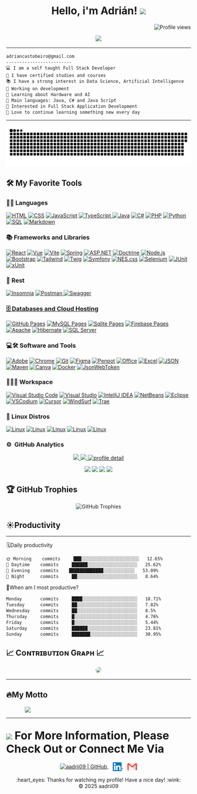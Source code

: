 <h1 align="center">
Hello, i'm Adrián!
  <img src="https://media.giphy.com/media/hvRJCLFzcasrR4ia7z/giphy.gif" width="30"></h1> 

   <img src="https://komarev.com/ghpvc/?username=aadrii09&color=green" alt="Profile views" align='right'/> <a href="https://github.com/aadrii09/aadrii09/"> </a> 
<br/>
  
<p align="center">
  <a href="https://github.com/aadrii09/readme-typing-svg"><img src="https://readme-typing-svg.herokuapp.com?lines=Hardware+Student;Full+Stack+Web+Developer;Freelancer;DS%20|%20AI%20|%20ML%20Enthusiastic;Always%20learning%20new%20things&center=true&width=380&height=45"></a>
</p>

<hr>

```
adriancastobeiro@gmail.com
-------------------------
💻 I am a self taught Full Stack Developer
📝 I have certified studies and courses
📚 I have a strong interest in Data Science, Artificial Intelligence
🔭 Working on development
🌱 Learning about Hardware and AI
🌟 Main languages: Java, C# and Java Script 
🚩 Interested in Full Stack Application Development
💖 Love to continue learning something new every day
```
<hr>

<p align="center">
    <img src="https://raw.githubusercontent.com/aadrii09/animatedSnake/main/github-contribution-grid-snake.svg" alt="Snake Game"/>
</p>





## 🛠️ My Favorite Tools

### 👨‍💻 Languages

<p>
    <a href="https://github.com/search?q=user%3ADenverCoder1+is%3Arepo+language%3Ahtml"><img alt="HTML" src="https://img.shields.io/badge/HTML%20-%23E34F26.svg?logo=html5&logoColor=white"></a>
    <a href="https://github.com/search?q=user%3ADenverCoder1+is%3Arepo+language%3Acss"><img alt="CSS" src="https://img.shields.io/badge/CSS%20-%231572B6.svg?logo=css3&logoColor=white"></a>
    <a href="https://github.com/search?q=user%3ADenverCoder1+is%3Arepo+language%3Ajavascript"><img alt="JavaScript" src="https://img.shields.io/badge/JavaScript%20-%23F7DF1E.svg?logo=javascript&logoColor=black"></a>    
    <a href="https://github.com/search?q=user%3ADenverCoder1+is%3Arepo+language%3Atypescript">
  <img alt="TypeScript" src="https://img.shields.io/badge/TypeScript-3178C6?style=for-the-badge&logo=typescript&logoColor=white" style="height: 20px;">
</a>
<a href="https://github.com/search?q=user%3ADenverCoder1+is%3Arepo+language%3Ajava"><img alt="Java" src="https://img.shields.io/badge/Java-%23ED8B00.svg?logo=java&logoColor=white"></a>
   <a href="https://github.com/search?q=user%3ADenverCoder1+is%3Arepo+language%3Acsharp"><img alt="C#" src="https://img.shields.io/badge/C%23%20-%23239120.svg?logo=c-sharp&logoColor=white"></a>
    <a href="https://github.com/search?q=user%3ADenverCoder1+is%3Arepo+language%3Aphp"><img alt="PHP" src="https://img.shields.io/badge/PHP-%23777BB4.svg?logo=php&logoColor=white"></a>
    <a href="https://github.com/search?q=user%3ADenverCoder1+is%3Arepo+language%3Apython"><img alt="Python" src="https://img.shields.io/badge/Python%20-%2314354C.svg?logo=python&logoColor=white"></a>
    <a href="https://github.com/search?q=user%3ADenverCoder1+is%3Arepo+language%3Asql"><img alt="SQL" src="https://img.shields.io/badge/SQL%20-%23025E8C.svg?logo=amazon-dynamodb&logoColor=white"></a>
    <a href="https://github.com/search?q=user%3ADenverCoder1+is%3Arepo+language%3Ajavascript">
  <img alt="Markdown" src="https://img.shields.io/badge/Markdown-%23323330.svg?logo=markdown&logoColor=white">
</a>


    


### 📚 Frameworks and Libraries

<p>
    <a href="#"><img alt="React" src="https://img.shields.io/badge/React-20232A?style=for-the-badge&logo=react&logoColor=61DAFB"></a>
  <a href="#"><img alt="Vue" src="https://img.shields.io/badge/Vue.js-4FC08D?style=for-the-badge&logo=vue.js&logoColor=white"></a>
  <a href="#"><img alt="Vite" src="https://img.shields.io/badge/Vite-646CFF?style=for-the-badge&logo=vite&logoColor=white"></a>
<a href="#"><img alt="Spring" src="https://img.shields.io/badge/Spring-6DB33F?style=for-the-badge&logo=spring&logoColor=white"></a>
  <a href="#"><img alt="ASP.NET" src="https://img.shields.io/badge/ASP.NET-512BD4?style=for-the-badge&logo=dotnet&logoColor=white"></a>
<a href="#"><img alt="Doctrine" src="https://img.shields.io/badge/Doctrine-20232A?style=for-the-badge&logo=doctrine&logoColor=6DB33F"></a>
  <a href="#"><img alt="Node.js" src="https://img.shields.io/badge/Node.js-339933?style=for-the-badge&logo=node.js&logoColor=white"></a>
  <a href="#"><img alt="Bootstrap" src="https://img.shields.io/badge/Bootstrap-563D7C?style=for-the-badge&logo=bootstrap&logoColor=white"></a>
<a href="#"><img alt="Tailwind" src="https://img.shields.io/badge/Tailwind-38B2AC?style=for-the-badge&logo=tailwindcss&logoColor=white"></a>
<a href="#"><img alt="Twig" src="https://img.shields.io/badge/Twig-78B366?style=for-the-badge&logo=symfony&logoColor=white"></a>
<a href="#"><img alt="Symfony" src="https://img.shields.io/badge/Symfony-000000?style=for-the-badge&logo=symfony&logoColor=white"></a>
<a href="#"><img alt="NES.css" src="https://img.shields.io/badge/NES.css-8B0000?style=for-the-badge&logo=data:image/png;base64,iVBORw0KGgoAAAANSUhEUgAAABAAAAAQCAYAAAAf8/9hAAAAVklEQVR42mNgGAWjYBSMglEwCwHxiQYIEdAUIF8H4j2p8J/oMRKZBaMwCeqTBRvwOhENRHmD6JzQFwSYwGSkCmIYlYBoJjP6IARxiAAPxCxgLHLijKAAAAAElFTkSuQmCC&logoColor=white"></a>
<a href="#"><img alt="Selenium" src="https://img.shields.io/badge/Selenium-43B02A?style=for-the-badge&logo=selenium&logoColor=white"></a>
<a href="#"><img alt="JUnit" src="https://img.shields.io/badge/JUnit-25A162?style=for-the-badge&logo=junit5&logoColor=white"></a>
<a href="#"><img alt="xUnit" src="https://img.shields.io/badge/xUnit-512BD4?style=for-the-badge&logoColor=white"></a>



</p>

### 🧪 Rest

<p>

<a href="#"><img alt="Insomnia" src="https://img.shields.io/badge/Insomnia-black?style=for-the-badge&logo=insomnia&logoColor=5849BE"></a>
<a href="#"><img alt="Postman" src="https://img.shields.io/badge/Postman-FF6C37?style=for-the-badge&logo=postman&logoColor=white">
<a href="#"><img alt="Swagger" src="https://img.shields.io/badge/Swagger-85EA2D?style=for-the-badge&logo=swagger&logoColor=white">


</p>


### 🗄️ Databases and Cloud Hosting

<p>
   <a href="#"><img alt="GitHub Pages" src="https://img.shields.io/badge/GitHub%20Pages-%23327FC7.svg?logo=github&logoColor=white"></a>
<a href="#"><img alt="MySQL Pages" src="https://img.shields.io/badge/MySQL%20Pages-%234479A1.svg?logo=mysql&logoColor=white"></a>
<a href="#"><img alt="Sqlite Pages" src="https://img.shields.io/badge/Sqlite-%23003B57.svg?logo=sqlite&logoColor=white"></a>
<a href="#"><img alt="Firebase Pages" src="https://img.shields.io/badge/Firebase-%23FFCA28.svg?logo=firebase&logoColor=black"></a>
<a href="#"><img alt="Apache" src="https://img.shields.io/badge/Apache-%23D22128.svg?logo=apache&logoColor=white"></a>
<a href="#"><img alt="Hibernate" src="https://img.shields.io/badge/Hibernate-%234C4E52.svg?logo=hibernate&logoColor=white"></a>
<a href="#"><img alt="SQL Server" src="https://img.shields.io/badge/SQL%20Server-%23CC2927.svg?logo=microsoft-sql-server&logoColor=white"></a>

  


### 💻🛠️ Software and Tools

<p>
    <a href="#"><img alt="Adobe" src="https://img.shields.io/badge/Adobe%20-%23FF0000.svg?logo=adobe&logoColor=white"></a>
    <a href="#"><img alt="Chrome" src="https://img.shields.io/badge/Chrome-3DDC84?logo=google-chrome&logoColor=white"></a>
    <a href="#"><img alt="Git" src="https://img.shields.io/badge/Git%20-%23F05033.svg?logo=git&logoColor=white"></a>
    <a href="#"><img alt="Figma" src="https://img.shields.io/badge/Figma-%239B30FF.svg?logo=figma&logoColor=white"></a>
    <a href="#"><img alt="Penpot" src="https://img.shields.io/badge/Penpot-%2300E676.svg?logo=penpot&logoColor=white"></a>
    <a href="#"><img alt="Office" src="https://img.shields.io/badge/Office-%23D83B01.svg?logo=office&logoColor=white"></a>
    <a href="#"><img alt="Excel" src="https://img.shields.io/badge/Excel-%23217346.svg?logo=excel&logoColor=white"></a>
    <a href="#"><img alt="JSON" src="https://img.shields.io/badge/JSON-%23000000.svg?logo=json&logoColor=white"></a>
  <a href="#"><img alt="Maven" src="https://img.shields.io/badge/Maven-C71A36.svg?logo=apache-maven&logoColor=white"></a>
    <a href="#"><img alt="Canva" src="https://img.shields.io/badge/Canva-%23000000.svg?logo=canva&logoColor=00C2A8"></a>
    <a href="#"><img alt="Docker" src="https://img.shields.io/badge/Docker-%232496ED.svg?logo=docker&logoColor=white"></a>
    <a href="#"><img alt="JsonWebToken" src="https://img.shields.io/badge/JsonWebToken-%23000000.svg?logo=jsonwebtokens&logoColor=white"></a>


    
  
### 👨🏽‍💻 Workspace
<p>
<a href="#"><img alt="Visual Studio Code" src="https://img.shields.io/badge/Visual%20Studio%20Code-007ACC.svg?style=for-the-badge&logo=visualstudiocode&logoColor=white"></a>
<a href="#"><img alt="Visual Studio" src="https://img.shields.io/badge/Visual%20Studio-68217A.svg?style=for-the-badge&logo=visualstudio&logoColor=white"></a>
<a href="#"><img alt="IntelliJ IDEA" src="https://img.shields.io/badge/IntelliJ%20IDEA-000000.svg?style=for-the-badge&logo=intellijidea&logoColor=white"></a>
<a href="#"><img alt="NetBeans" src="https://img.shields.io/badge/NetBeans%20IDE-1B6AC6.svg?style=for-the-badge&logo=apachenetbeanside&logoColor=white"></a>
<a href="#"><img alt="Eclipse" src="https://img.shields.io/badge/Eclipse-2C2255.svg?style=for-the-badge&logo=eclipseide&logoColor=white"></a>
<a href="#"><img alt="VSCodium" src="https://img.shields.io/badge/VSCodium-1F6FEB.svg?style=for-the-badge&logo=vscodium&logoColor=white"></a>
<a href="#"><img alt="Cursor" src="https://img.shields.io/badge/Cursor-6C37F4.svg?style=for-the-badge&logo=cursor&logoColor=white"></a>
<a href="#"><img alt="WindSurf" src="https://img.shields.io/badge/WindSurf-00D4FF.svg?style=for-the-badge&logo=data:image/svg+xml;base64,PHN2ZyB3aWR0aD0iMjQiIGhlaWdodD0iMjQiIHZpZXdCb3g9IjAgMCAyNCAyNCIgZmlsbD0ibm9uZSIgeG1sbnM9Imh0dHA6Ly93d3cudzMub3JnLzIwMDAvc3ZnIj4KPHBhdGggZD0iTTEyIDJMMTMuMDkgOC4yNkwyMCAxMEwxMy4wOSAxNS43NEwxMiAyMkwxMC45MSAxNS43NEw0IDEwTDEwLjkxIDguMjZMMTIgMloiIGZpbGw9IndoaXRlIi8+Cjwvc3ZnPgo=&logoColor=white"></a>
<a href="#"><img alt="Trae" src="https://img.shields.io/badge/Bolt-FF6B35.svg?style=for-the-badge&logo=data:image/svg+xml;base64,PHN2ZyB3aWR0aD0iMjQiIGhlaWdodD0iMjQiIHZpZXdCb3g9IjAgMCAyNCAyNCIgZmlsbD0ibm9uZSIgeG1sbnM9Imh0dHA6Ly93d3cudzMub3JnLzIwMDAvc3ZnIj4KPHBhdGggZD0iTTEzIDJMMTAgMTJIMTVMOSAyMkwxMiAxMkg3TDEzIDJaIiBmaWxsPSJ3aGl0ZSIvPgo8L3N2Zz4K&logoColor=white"></a>

    
</p>

### 🐧 Linux Distros
<p>
<a href="#"><img alt="Linux" src="https://img.shields.io/badge/-Lubuntu-%230065C2?style=for-the-badge&logo=lubuntu&logoColor=white"></a>
<a href="#"><img alt="Linux" src="https://img.shields.io/badge/Ubuntu-E95420?style=for-the-badge&logo=ubuntu&logoColor=white"></a>
<a href="#"><img alt="Linux" src="https://img.shields.io/badge/Linux%20Mint-87CF3E?style=for-the-badge&logo=Linux%20Mint&logoColor=white"></a>
<a href="#"><img alt="Linux" src="https://img.shields.io/badge/Debian-A81D33?style=for-the-badge&logo=Debian&logoColor=white"></a>
<a href="#"><img alt="Linux" src="https://img.shields.io/badge/Kali%20Linux-557C94?style=for-the-badge&logo=Kali%20Linux&logoColor=white"></a>

</p>


### ⚙️ &nbsp;GitHub Analytics

<p align="center">
<a href="https://github.com/aadrii09">
  <img height="180em" src="https://github-readme-stats-eight-theta.vercel.app/api?username=aadrii09&show_icons=true&theme=algolia&include_all_commits=true&count_private=true"/>
  <img height="180em" src="https://github-readme-stats-eight-theta.vercel.app/api/top-langs/?username=aadrii09&layout=compact&langs_count=8&theme=algolia"/>
  <img src="http://github-profile-summary-cards.vercel.app/api/cards/profile-details?username=aadrii09&theme=radical" alt="profile detail" />
</a>
</p>


<p align="center">
  <img src="http://github-profile-summary-cards.vercel.app/api/cards/repos-per-language?username=aadrii09&theme=radical">
  <img src="http://github-profile-summary-cards.vercel.app/api/cards/most-commit-language?username=aadrii09&theme=radical">
  <img src="http://github-profile-summary-cards.vercel.app/api/cards/stats?username=aadrii09&theme=radical">
  <img src="http://github-profile-summary-cards.vercel.app/api/cards/productive-time?username=aadrii09&theme=radical&utcOffset=1">
</p>






## 🏆 GitHub Trophies
<p align="center">
    <img src="https://github-profile-trophy.vercel.app/?username=aadrii09&theme=onedark&no-frame=true&no-bg=false&margin-w=4" alt="GitHub Trophies"/>
</p>


## ☀️Productivity
<hr>
<!--START_SECTION:waka-->
🗓️Daily productivity

```text
🌞 Morning    commits     ███░░░░░░░░░░░░░░░░░░░░░░   12.65% 
🌆 Daytime    commits     ██████░░░░░░░░░░░░░░░░░░░   25.62% 
🌃 Evening    commits    █████████████░░░░░░░░░░░░   53.09% 
🌙 Night      commits     ██░░░░░░░░░░░░░░░░░░░░░░░   8.64%

```
📅When am I most productive?

```text
Monday       commits     ████░░░░░░░░░░░░░░░░░░░░░   18.71% 
Tuesday      commits     ██░░░░░░░░░░░░░░░░░░░░░░░   7.82% 
Wednesday    commits     ██░░░░░░░░░░░░░░░░░░░░░░░   8.5% 
Thursday     commits     █░░░░░░░░░░░░░░░░░░░░░░░░   4.76% 
Friday       commits     █░░░░░░░░░░░░░░░░░░░░░░░░   5.44% 
Saturday     commits     ██████░░░░░░░░░░░░░░░░░░░   23.81% 
Sunday       commits     ███████░░░░░░░░░░░░░░░░░░   30.95%

```

## 📈 Cᴏɴᴛʀɪʙᴜᴛɪᴏɴ Gʀᴀᴘʜ 📈

<p align="center">
    <img src="https://github-readme-activity-graph.vercel.app/graph?username=aadrii09&bg_color=011627&color=79d3c3&line=c792ea&point=ffeb95&area=true&hide_border=false&max=10" style="border-radius: 15px;">
</p>


  <hr>


## 🔥My Motto</span>


&nbsp; &nbsp; &nbsp; &nbsp; &nbsp; &nbsp;&nbsp; <img align="center" src="https://readme-typing-svg.herokuapp.com?font=Soucre+Code+Pro&duration=1700&color=00FF00&background=000000&multiline=true&width=650&height=220&lines=while(true);..+brain.init();..+if(+world.contains(open_source));....++s+%3D+open_source.login(aadrii09);....+s.explore();....+s.learn();....+s.contribute()"/>








<hr>
<h2><img src='https://raw.githubusercontent.com/ShahriarShafin/ShahriarShafin/main/Assets/handshake.gif' width="80px"><span style="font-size: 30px"> For More Information, Please Check Out or Connect Me Via</span></h2>
<p align="center">
  <a href="https://github.com/aadrii09" target="_blank">
    <img align="center" alt="aadrii09 | GitHub" width="26px" src="https://upload.wikimedia.org/wikipedia/commons/thumb/a/ae/Github-desktop-logo-symbol.svg/1024px-Github-desktop-logo-symbol.svg.png" />
  </a> &nbsp;&nbsp;
  
<a href="https://www.linkedin.com/in/adrian-castro-9b7712256/" target="_blank">
    <img align="center" alt="aadrii09 | Linkedin" width="24px" src="https://github.com/SatYu26/SatYu26/blob/master/Assets/Linkedin.svg" />
</a> &nbsp;&nbsp;

<a href="mailto:adriancastrobeiro@gmail.com" onclick="window.open('https://mail.google.com/mail/?view=cm&fs=1&to=adriancastrobeiro@gmail.com', '_blank'); return false;">
    <img align="center" alt="Adrian Castro | Gmail" width="26px" src="https://github.com/SatYu26/SatYu26/blob/master/Assets/Gmail.svg" />
</a>

<p> 
<div align="center">
  :heart_eyes: Thanks for watching my profile! Have a nice day! :wink: <br/>
  &copy; 2025 aadrii09
</div>




